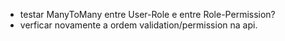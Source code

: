 - testar ManyToMany entre User-Role e entre Role-Permission?
- verficar novamente a ordem validation/permission na api.

